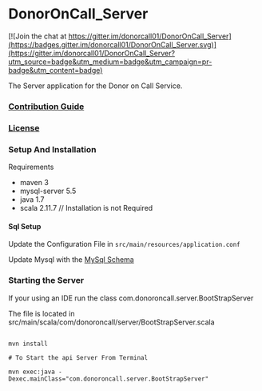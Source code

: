 # DonorOnCall_Server

[![Join the chat at https://gitter.im/donorcall01/DonorOnCall_Server](https://badges.gitter.im/donorcall01/DonorOnCall_Server.svg)](https://gitter.im/donorcall01/DonorOnCall_Server?utm_source=badge&utm_medium=badge&utm_campaign=pr-badge&utm_content=badge)

The Server application for the Donor on Call Service.



### [Contribution Guide](https://github.com/donorcall01/DonorOnCall_Server/blob/master/CONTRIBUTING.md)

### [License](https://github.com/donorcall01/DonorOnCall_Server/blob/master/LICENSE.md)


### Setup And Installation

Requirements

* maven 3
* mysql-server 5.5
* java 1.7
* scala 2.11.7 // Installation is not Required


#### Sql Setup 

Update the Configuration File in `src/main/resources/application.conf`

Update Mysql with the [MySql Schema](db.schema)

### Starting the Server

If your using an IDE run the class com.donoroncall.server.BootStrapServer

The file is located in src/main/scala/com/donoroncall/server/BootStrapServer.scala

```

mvn install

# To Start the api Server From Terminal

mvn exec:java -Dexec.mainClass="com.donoroncall.server.BootStrapServer"

```